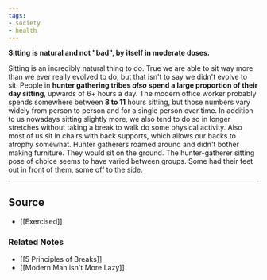 ```yaml
---
tags:
- society
- health
---
```

**Sitting is natural and not "bad", by itself in moderate doses.**

Sitting is an incredibly natural thing to do. True we are able to sit way more than we ever really evolved to do, but that isn't to say we didn't evolve to sit. People in **hunter gathering tribes *also* spend a large proportion of their day sitting**, upwards of 6+ hours a day. The modern office worker probably spends somewhere between **8 to 11** hours sitting, but those numbers vary widely from person to person and for a single person over time. In addition to us nowadays sitting slightly more, we also tend to do so in longer stretches without taking a break to walk do some physical activity. Also most of us sit in chairs with back supports, which allows our backs to atrophy somewhat. Hunter gatherers roamed around and didn't bother making furniture. They would sit on the ground. The hunter-gatherer sitting pose of choice seems to have varied between groups. Some had their feet out in front of them, some off to the side.

---

## Source
- [[Exercised]]

### Related Notes
- [[5 Principles of Breaks]] 
- [[Modern Man isn't  More  Lazy]]